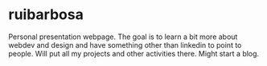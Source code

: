 # ruibarbosa
Personal presentation webpage. The goal is to learn a bit more about webdev and design and have something other than linkedin to point to people. Will put all my projects and other activities there. Might start a blog.
